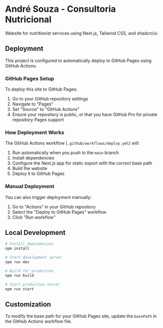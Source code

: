 # André Souza - Consultoria Nutricional

Website for nutritionist services using Next.js, Tailwind CSS, and shadcn/ui.

## Deployment

This project is configured to automatically deploy to GitHub Pages using GitHub Actions.

### GitHub Pages Setup

To deploy this site to GitHub Pages:

1. Go to your GitHub repository settings
2. Navigate to "Pages"
3. Set "Source" to "GitHub Actions"
4. Ensure your repository is public, or that you have GitHub Pro for private repository Pages support

### How Deployment Works

The GitHub Actions workflow (`.github/workflows/deploy.yml`) will:

1. Run automatically when you push to the `main` branch
2. Install dependencies
3. Configure the Next.js app for static export with the correct base path
4. Build the website
5. Deploy it to GitHub Pages

### Manual Deployment

You can also trigger deployment manually:
1. Go to "Actions" in your GitHub repository
2. Select the "Deploy to GitHub Pages" workflow
3. Click "Run workflow"

## Local Development

```bash
# Install dependencies
npm install

# Start development server
npm run dev

# Build for production
npm run build

# Start production server
npm run start
```

## Customization

To modify the base path for your GitHub Pages site, update the `basePath` in the GitHub Actions workflow file. 